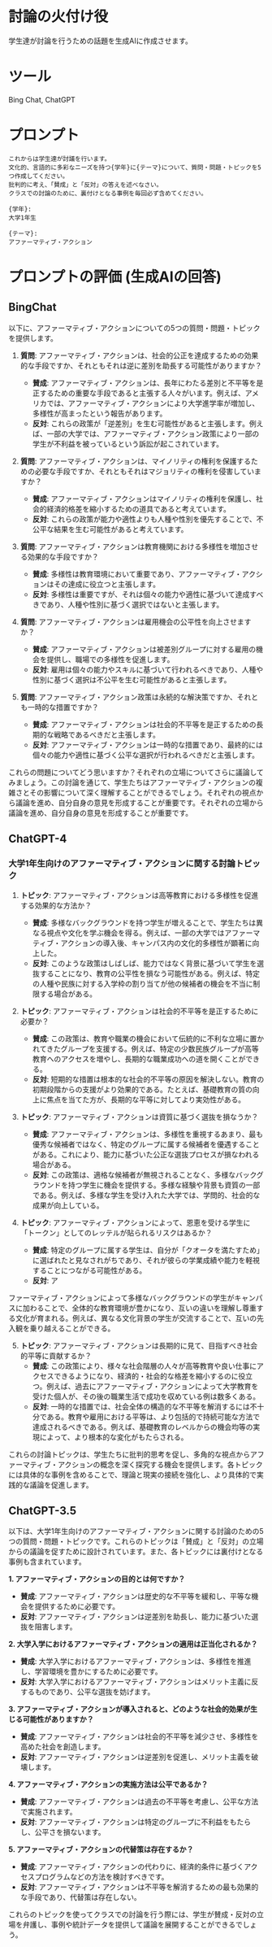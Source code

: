 # 討論の火付け役

学生達が討論を行うための話題を生成AIに作成させます。

# ツール

Bing Chat, ChatGPT

# プロンプト

```
これからは学生達が討議を行います。
文化的、言語的に多彩なニーズを持つ{学年}に{テーマ}について、質問・問題・トピックを5つ作成してください。
批判的に考え、「賛成」と「反対」の答えを述べなさい。
クラスでの討論のために、裏付けとなる事例を毎回必ず含めてください。

{学年}:
大学1年生

{テーマ}:
アファーマティブ・アクション
```

# プロンプトの評価 (生成AIの回答)

## BingChat

以下に、アファーマティブ・アクションについての5つの質問・問題・トピックを提供します。

1. **質問**: アファーマティブ・アクションは、社会的公正を達成するための効果的な手段ですか、それともそれは逆に差別を助長する可能性がありますか？
    - **賛成**: アファーマティブ・アクションは、長年にわたる差別と不平等を是正するための重要な手段であると主張する人々がいます。例えば、アメリカでは、アファーマティブ・アクションにより大学進学率が増加し、多様性が高まったという報告があります。
    - **反対**: これらの政策が「逆差別」を生む可能性があると主張します。例えば、一部の大学では、アファーマティブ・アクション政策により一部の学生が不利益を被っているという訴訟が起こされています。

2. **質問**: アファーマティブ・アクションは、マイノリティの権利を保護するための必要な手段ですか、それともそれはマジョリティの権利を侵害していますか？
    - **賛成**: アファーマティブ・アクションはマイノリティの権利を保護し、社会的経済的格差を縮小するための道具であると考えています。
    - **反対**: これらの政策が能力や適性よりも人種や性別を優先することで、不公平な結果を生む可能性があると考えています。

3. **質問**: アファーマティブ・アクションは教育機関における多様性を増加させる効果的な手段ですか？
    - **賛成**: 多様性は教育環境において重要であり、アファーマティブ・アクションはその達成に役立つと主張します。
    - **反対**: 多様性は重要ですが、それは個々の能力や適性に基づいて達成すべきであり、人種や性別に基づく選択ではないと主張します。

4. **質問**: アファーマティブ・アクションは雇用機会の公平性を向上させますか？
    - **賛成**: アファーマティブ・アクションは被差別グループに対する雇用の機会を提供し、職場での多様性を促進します。
    - **反対**: 雇用は個々の能力やスキルに基づいて行われるべきであり、人種や性別に基づく選択は不公平を生む可能性があると主張します。

5. **質問**: アファーマティブ・アクション政策は永続的な解決策ですか、それとも一時的な措置ですか？
    - **賛成**: アファーマティブ・アクションは社会的不平等を是正するための長期的な戦略であるべきだと主張します。
    - **反対**: アファーマティブ・アクションは一時的な措置であり、最終的には個々の能力や適性に基づく公平な選択が行われるべきだと主張します。

これらの問題についてどう思いますか？それぞれの立場についてさらに議論してみましょう。この討論を通じて、学生たちはアファーマティブ・アクションの複雑さとその影響について深く理解することができるでしょう。それぞれの視点から議論を進め、自分自身の意見を形成することが重要です。それぞれの立場から議論を進め、自分自身の意見を形成することが重要です。

## ChatGPT-4

### 大学1年生向けのアファーマティブ・アクションに関する討論トピック

1. **トピック**: アファーマティブ・アクションは高等教育における多様性を促進する効果的な方法か？
   - **賛成**: 多様なバックグラウンドを持つ学生が増えることで、学生たちは異なる視点や文化を学ぶ機会を得る。例えば、一部の大学ではアファーマティブ・アクションの導入後、キャンパス内の文化的多様性が顕著に向上した。
   - **反対**: このような政策はしばしば、能力ではなく背景に基づいて学生を選抜することになり、教育の公平性を損なう可能性がある。例えば、特定の人種や民族に対する入学枠の割り当てが他の候補者の機会を不当に制限する場合がある。

2. **トピック**: アファーマティブ・アクションは社会的不平等を是正するために必要か？
   - **賛成**: この政策は、教育や職業の機会において伝統的に不利な立場に置かれてきたグループを支援する。例えば、特定の少数民族グループが高等教育へのアクセスを増やし、長期的な職業成功への道を開くことができる。
   - **反対**: 短期的な措置は根本的な社会的不平等の原因を解決しない。教育の初期段階からの支援がより効果的である。たとえば、基礎教育の質の向上に焦点を当てた方が、長期的な平等に対してより実効性がある。

3. **トピック**: アファーマティブ・アクションは資質に基づく選抜を損なうか？
   - **賛成**: アファーマティブ・アクションは、多様性を重視するあまり、最も優秀な候補者ではなく、特定のグループに属する候補者を優遇することがある。これにより、能力に基づいた公正な選抜プロセスが損なわれる場合がある。
   - **反対**: この政策は、適格な候補者が無視されることなく、多様なバックグラウンドを持つ学生に機会を提供する。多様な経験や背景も資質の一部である。例えば、多様な学生を受け入れた大学では、学問的、社会的な成果が向上している。

4. **トピック**: アファーマティブ・アクションによって、恩恵を受ける学生に「トークン」としてのレッテルが貼られるリスクはあるか？
   - **賛成**: 特定のグループに属する学生は、自分が「クオータを満たすため」に選ばれたと見なされがちであり、それが彼らの学業成績や能力を軽視することにつながる可能性がある。
   - **反対**: ア

ファーマティブ・アクションによって多様なバックグラウンドの学生がキャンパスに加わることで、全体的な教育環境が豊かになり、互いの違いを理解し尊重する文化が育まれる。例えば、異なる文化背景の学生が交流することで、互いの先入観を乗り越えることができる。

5. **トピック**: アファーマティブ・アクションは長期的に見て、目指すべき社会的平等に貢献するか？
   - **賛成**: この政策により、様々な社会階層の人々が高等教育や良い仕事にアクセスできるようになり、経済的・社会的な格差を縮小するのに役立つ。例えば、過去にアファーマティブ・アクションによって大学教育を受けた個人が、その後の職業生活で成功を収めている例は数多くある。
   - **反対**: 一時的な措置では、社会全体の構造的な不平等を解消するには不十分である。教育や雇用における平等は、より包括的で持続可能な方法で達成されるべきである。例えば、基礎教育のレベルからの機会均等の実現によって、より根本的な変化がもたらされる。

これらの討論トピックは、学生たちに批判的思考を促し、多角的な視点からアファーマティブ・アクションの概念を深く探究する機会を提供します。各トピックには具体的な事例を含めることで、理論と現実の接続を強化し、より具体的で実践的な議論を促進します。

## ChatGPT-3.5

以下は、大学1年生向けのアファーマティブ・アクションに関する討論のための5つの質問・問題・トピックです。これらのトピックは「賛成」と「反対」の立場からの議論を促すために設計されています。また、各トピックには裏付けとなる事例も含まれています。

**1. アファーマティブ・アクションの目的とは何ですか？**

- **賛成**: アファーマティブ・アクションは歴史的な不平等を緩和し、平等な機会を提供するために必要です。
- **反対**: アファーマティブ・アクションは逆差別を助長し、能力に基づいた選抜を阻害します。

**2. 大学入学におけるアファーマティブ・アクションの適用は正当化されるか？**

- **賛成**: 大学入学におけるアファーマティブ・アクションは、多様性を推進し、学習環境を豊かにするために必要です。
- **反対**: 大学入学におけるアファーマティブ・アクションはメリット主義に反するものであり、公平な選抜を妨げます。

**3. アファーマティブ・アクションが導入されると、どのような社会的効果が生じる可能性がありますか？**

- **賛成**: アファーマティブ・アクションは社会的不平等を減少させ、多様性を高めた社会を創造します。
- **反対**: アファーマティブ・アクションは逆差別を促進し、メリット主義を破壊します。

**4. アファーマティブ・アクションの実施方法は公平であるか？**

- **賛成**: アファーマティブ・アクションは過去の不平等を考慮し、公平な方法で実施されます。
- **反対**: アファーマティブ・アクションは特定のグループに不利益をもたらし、公平さを損ないます。

**5. アファーマティブ・アクションの代替策は存在するか？**

- **賛成**: アファーマティブ・アクションの代わりに、経済的条件に基づくアクセスプログラムなどの方法を検討すべきです。
- **反対**: アファーマティブ・アクションは不平等を解消するための最も効果的な手段であり、代替策は存在しない。

これらのトピックを使ってクラスでの討論を行う際には、学生が賛成・反対の立場を弁護し、事例や統計データを提供して議論を展開することができるでしょう。

